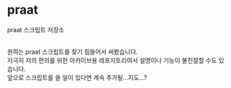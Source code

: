 # praat
praat 스크립트 저장소 <br> <br>

원하는 praat 스크립트를 찾기 힘들어서 써봤습니다. <br>
지극히 저의 편의를 위한 아카이브용 레포지토리여서 설명이나 기능이 불친절할 수도 있습니다. <br>
앞으로 스크립트를 쓸 일이 있다면 계속 추가될...지도...?
